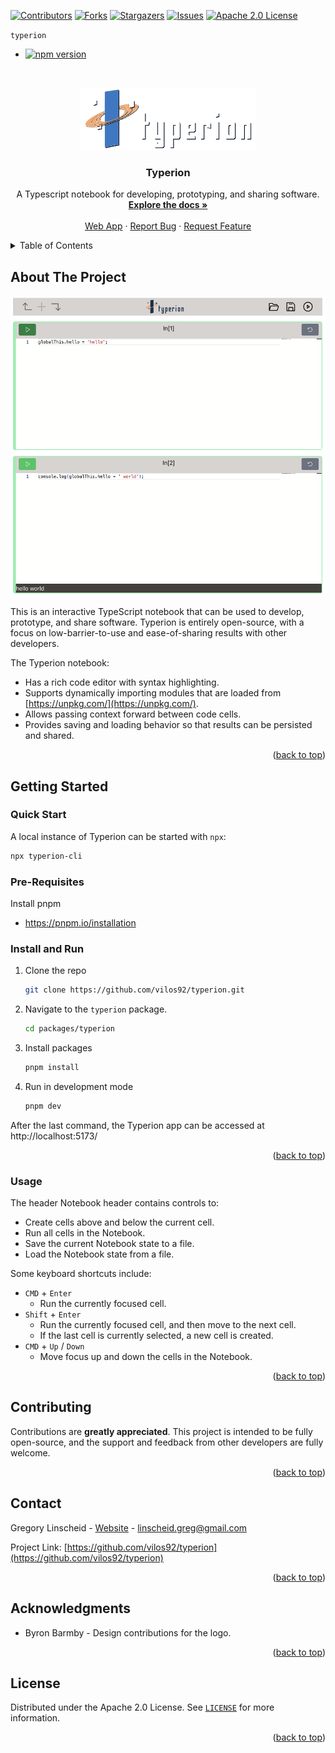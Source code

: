 <a name="readme-top"></a>

<!-- PROJECT SHIELDS -->

[![Contributors][contributors-shield]][contributors-url]
[![Forks][forks-shield]][forks-url]
[![Stargazers][stars-shield]][stars-url]
[![Issues][issues-shield]][issues-url]
[![Apache 2.0 License][license-shield]][license-url]

<!-- NPM BADGES -->

`typerion`

<ul>
  <li><a href="https://badge.fury.io/js/typerion"><img src="https://badge.fury.io/js/typerion.svg" alt="npm version" height="18"></a></li>
</ul>

<!-- PROJECT LOGO -->
<br />
<p align="center">
  <a href="https://github.com/vilos92/typerion">
    <picture>
      <source media="(prefers-color-scheme: dark)" srcset="../../images/typerionLogoMarkDark.svg">
      <img src="../../images/typerionLogoMarkDark.svg" alt="Logo" height="100">
    </picture>
  </a>
</p>

<h3 align="center">Typerion</h3>

<p align="center">
  A Typescript notebook for developing, prototyping, and sharing software.
  <br />
  <a href="https://github.com/vilos92/typerion"><strong>Explore the docs »</strong></a>
  <br />
  <br />
  <a href="https://typerion.dev">Web App</a>
  ·
  <a href="https://github.com/vilos92/typerion/issues">Report Bug</a>
  ·
  <a href="https://github.com/vilos92/typerion/issues">Request Feature</a>
</p>

<!-- TABLE OF CONTENTS -->
<details>
  <summary>Table of Contents</summary>
  <ol>
    <li>
      <a href="#about-the-project">About The Project</a>
    </li>
    <li>
      <a href="#getting-started">Getting Started</a>
      <ul>
        <li><a href="#pre-requisites">Pre-requisites</a></li>
        <li><a href="#install-and-run">Install and Run</a></li>
      </ul>
    </li>
    <li><a href="#usage">Usage</a></li>
    <li><a href="#contributing">Contributing</a></li>
    <li><a href="#contact">Contact</a></li>
    <li><a href="#acknowledgments">Acknowledgments</a></li>
    <li><a href="#license">License</a></li>
  </ol>
</details>

<!-- ABOUT THE PROJECT -->

## About The Project

<p align="center">
  <picture>
    <source media="(prefers-color-scheme: dark)" srcset="../../images/screenshotDark.png">
    <img src="../../images/screenshot.png" alt="Typerion Screen Shot" height="480">
  </picture>
</p>

This is an interactive TypeScript notebook that can be used to develop, prototype, and share software. Typerion is entirely open-source, with a focus on low-barrier-to-use and ease-of-sharing results with other developers.

The Typerion notebook:

- Has a rich code editor with syntax highlighting.
- Supports dynamically importing modules that are loaded from [https://unpkg.com/](https://unpkg.com/).
- Allows passing context forward between code cells.
- Provides saving and loading behavior so that results can be persisted and shared.

<p align="right">(<a href="#readme-top">back to top</a>)</p>

<!-- GETTING STARTED -->

## Getting Started

### Quick Start

A local instance of Typerion can be started with `npx`:

```sh
npx typerion-cli
```

### Pre-Requisites

Install pnpm

- https://pnpm.io/installation

### Install and Run

1. Clone the repo
   ```sh
   git clone https://github.com/vilos92/typerion.git
   ```
2. Navigate to the `typerion` package.
   ```sh
   cd packages/typerion
   ```
3. Install packages
   ```sh
   pnpm install
   ```
4. Run in development mode
   ```sh
   pnpm dev
   ```

After the last command, the Typerion app can be accessed at http://localhost:5173/

<p align="right">(<a href="#readme-top">back to top</a>)</p>

<!-- USAGE EXAMPLES -->

### Usage

The header Notebook header contains controls to:

- Create cells above and below the current cell.
- Run all cells in the Notebook.
- Save the current Notebook state to a file.
- Load the Notebook state from a file.

Some keyboard shortcuts include:

- `CMD` + `Enter`
  - Run the currently focused cell.
- `Shift` + `Enter`
  - Run the currently focused cell, and then move to the next cell.
  - If the last cell is currently selected, a new cell is created.
- `CMD` + `Up` / `Down`
  - Move focus up and down the cells in the Notebook.

<p align="right">(<a href="#readme-top">back to top</a>)</p>

<!-- CONTRIBUTING -->

## Contributing

Contributions are **greatly appreciated**. This project is intended to be fully open-source, and the support and feedback from other developers are fully welcome.

<p align="right">(<a href="#readme-top">back to top</a>)</p>

<!-- CONTACT -->

## Contact

Gregory Linscheid - [Website](https://greglinscheid.com) - linscheid.greg@gmail.com

Project Link: [https://github.com/vilos92/typerion](https://github.com/vilos92/typerion)

<p align="right">(<a href="#readme-top">back to top</a>)</p>

<!-- ACKNOWLEDGMENTS -->

## Acknowledgments

- Byron Barmby - Design contributions for the logo.

<p align="right">(<a href="#readme-top">back to top</a>)</p>

<!-- LICENSE -->

## License

Distributed under the Apache 2.0 License. See [`LICENSE`][license-url] for more information.

<p align="right">(<a href="#readme-top">back to top</a>)</p>

<!-- MARKDOWN LINKS & IMAGES -->
<!-- https://www.markdownguide.org/basic-syntax/#reference-style-links -->

[contributors-shield]: https://img.shields.io/github/contributors/vilos92/typerion.svg?style=for-the-badge
[contributors-url]: https://github.com/vilos92/typerion/graphs/contributors
[forks-shield]: https://img.shields.io/github/forks/vilos92/typerion.svg?style=for-the-badge
[forks-url]: https://github.com/vilos92/typerion/network/members
[stars-shield]: https://img.shields.io/github/stars/vilos92/typerion.svg?style=for-the-badge
[stars-url]: https://github.com/vilos92/typerion/stargazers
[issues-shield]: https://img.shields.io/github/issues/vilos92/typerion.svg?style=for-the-badge
[issues-url]: https://github.com/vilos92/typerion/issues
[license-shield]: https://img.shields.io/github/license/vilos92/typerion.svg?style=for-the-badge
[license-url]: https://github.com/vilos92/typerion/blob/master/LICENSE
